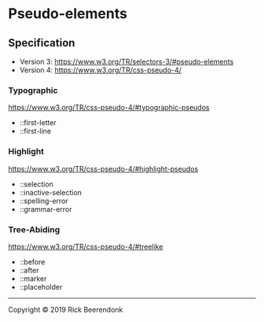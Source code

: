 # Pseudo-elements

## Specification

* Version 3: https://www.w3.org/TR/selectors-3/#pseudo-elements
* Version 4: https://www.w3.org/TR/css-pseudo-4/

### Typographic

https://www.w3.org/TR/css-pseudo-4/#typographic-pseudos

* ::first-letter
* ::first-line

### Highlight

https://www.w3.org/TR/css-pseudo-4/#highlight-pseudos

* ::selection
* ::inactive-selection
* ::spelling-error
* ::grammar-error

### Tree-Abiding

https://www.w3.org/TR/css-pseudo-4/#treelike

* ::before
* ::after
* ::marker
* ::placeholder

---

Copyright © 2019 Rick Beerendonk